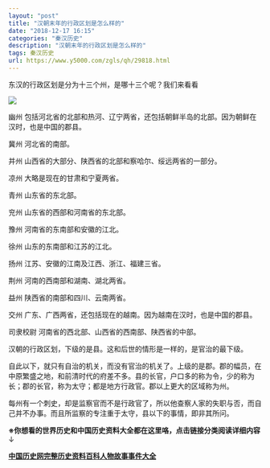 ```yaml
---
layout: "post"
title: "汉朝末年的行政区划是怎么样的"
date: "2018-12-17 16:15"
categories: "秦汉历史"
description: "汉朝末年的行政区划是怎么样的"
tags: 秦汉历史
url: https://www.y5000.com/zgls/qh/29818.html
---
```






东汉的行政区划是分为十三个州，是哪十三个呢？我们来看看

![](https://img.y5000.com/uploads/allimg/180419/8-1P41916324J14.jpg)

幽州 包括河北省的北部和热河、辽宁两省，还包括朝鲜半岛的北部。因为朝鲜在汉时，也是中国的郡县。

冀州 河北省的南部。

并州 山西省的大部分、陕西省的北部和察哈尔、绥远两省的一部分。

凉州 大略是现在的甘肃和宁夏两省。

青州 山东省的东北部。

兖州 山东省的西部和河南省的东北部。

豫州 河南省的东南部和安徽的江北。

徐州 山东的东南部和江苏的江北。

扬州 江苏、安徽的江南及江西、浙江、福建三省。

荆州 河南的西南部和湖南、湖北两省。

益州 陕西省的南部和四川、云南两省。

交州 广东、广西两省，还包括现在的越南。因为越南在汉时，也是中国的郡县。

司隶校尉 河南省的西北部、山西省的西南部、陕西省的中部。

汉朝的行政区划，下级的是县。这和后世的情形是一样的，是官治的最下级。

自此以下，就只有自治的机关，而没有官治的机关了。上级的是郡。郡的幅员，在中原繁盛之地，和前清时代的府差不多。县的长官，户口多的称为令，少的称为长；郡的长官，称为太守；都是地方行政官。郡以上更大的区域称为州。

每州有一个刺史，却是监察官而不是行政官了，所以他查察人家的失职与否，而自己并不办事。而且所监察的专注重于太守，县以下的事情，即非其所问。

**※你想看的世界历史和中国历史资料大全都在这里咯，点击链接分类阅读详细内容** ↓

**[中国历史网完整历史资料百科人物故事事件大全](https://www.y5000.com/zgls/29813.html)**
